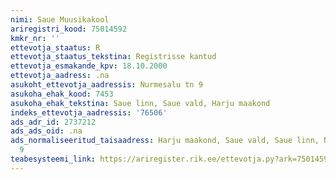 ```yaml
---
nimi: Saue Muusikakool
ariregistri_kood: 75014592
kmkr_nr: ''
ettevotja_staatus: R
ettevotja_staatus_tekstina: Registrisse kantud
ettevotja_esmakande_kpv: 18.10.2000
ettevotja_aadress: .na
asukoht_ettevotja_aadressis: Nurmesalu tn 9
asukoha_ehak_kood: 7453
asukoha_ehak_tekstina: Saue linn, Saue vald, Harju maakond
indeks_ettevotja_aadressis: '76506'
ads_adr_id: 2737212
ads_ads_oid: .na
ads_normaliseeritud_taisaadress: Harju maakond, Saue vald, Saue linn, Nurmesalu tn
  9
teabesysteemi_link: https://ariregister.rik.ee/ettevotja.py?ark=75014592&ref=rekvisiidid
---
```


